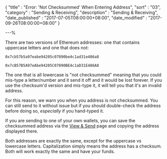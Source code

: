 {
"title"          : "Error: 'Not Checksummed' When Entering Address",
"sort"           : "03",
"category"       : "Sending & Receiving",
"description"    : "Sending & Receiving",
"date_published" : "2017-07-05T08:00:00+08:00",
"date_modified"  : "2017-09-26T08:00:00+08:00"
}

---%


There are two versions of Ethereum addresses: one that contains uppercase letters and one that does not:

`0x7cb57b5a97eabe94205c07890be4c1ad31e486a8`

`0x7cB57B5A97eAbe94205C07890BE4c1aD31E486A8`

The one that is all lowercase is "not checksummed" meaning that you could mis-type a letter/number and it send it off and it would be lost forever. If you use the checksum'd version and mis-type it, it will tell you that it's an invalid address.

For this reason, we warn you when you address is not checksummed. You can still send to it without issue but if you should double-check the address before doing so, *especially* if you hand-typed it.

If you are sending to one of your own wallets, you can save the checksummed address via the [View & Send](https://ethereumproject.github.io/etherwallet/#send-transaction/) page and copying the address displayed there.

Both addresses are exactly the same, except for the uppercase vs lowercase letters. Capitalization simply means the address has a checksum. Both will work exactly the same and have your funds.
